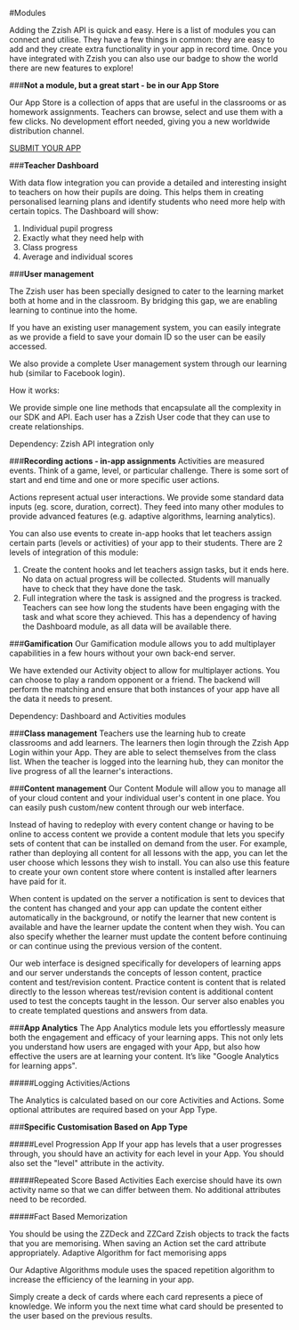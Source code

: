 ﻿
#Modules

Adding the Zzish API is quick and easy. Here is a list of modules you can connect and utilise. They have a few things in common: they are easy to add and they create extra functionality in your app in record time. Once you have integrated with Zzish you can also use our badge to show the world there are new features to explore!

###**Not a module, but a great start - be in our App Store**

Our App Store is a collection of apps that are useful in the classrooms or as homework assignments. Teachers can browse, select and use them with a few clicks. No development effort needed, giving you a new worldwide distribution channel.  

[SUBMIT YOUR APP](https://developer.zzish.com/)

###**Teacher Dashboard**

With data flow integration you can provide a detailed and interesting insight to teachers on how their pupils are doing. This helps them in creating personalised learning plans and identify students who need more help with certain topics.
The Dashboard will show:
1. Individual pupil progress
2. Exactly what they need help with
3. Class progress
4. Average and individual scores

###**User management**

The Zzish user has been specially designed to cater to the learning market both at home and in the classroom. By bridging this gap, we are enabling learning to continue into the home.

If you have an existing user management system, you can easily integrate as we provide a field to save your domain ID so the user can be easily accessed.

We also provide a complete User management system through our learning hub (similar to Facebook login).

How it works:

We provide simple one line methods that encapsulate all the complexity in our SDK and API.
Each user has a Zzish User code that they can use to create relationships.

Dependency: Zzish API integration only

###**Recording actions - in-app assignments**
Activities are measured events. Think of a game, level, or particular challenge. There is some sort of start and end time and one or more specific user actions.

Actions represent actual user interactions. We provide some standard data inputs (eg. score, duration, correct). They feed into many other modules to provide advanced features (e.g. adaptive algorithms, learning analytics).

You can also use events to create in-app hooks that let teachers assign certain parts (levels or activities) of your app to their students. There are 2 levels of integration of this module: 
1. Create the content hooks and let teachers assign tasks, but it ends here. No data on actual progress will be collected. Students will manually have to check that they have done the task. 
2. Full integration where the task is assigned and the progress is tracked. Teachers can see how long the students have been engaging with the task and what score they achieved. This has a dependency of having the Dashboard module, as all data will be available there.

###**Gamification**
Our Gamification module allows you to add multiplayer capabilities in a few hours without your own back-end server.

We have extended our Activity object to allow for multiplayer actions. You can choose to play a random opponent or a friend. The backend will perform the matching and ensure that both instances of your app have all the data it needs to present.

Dependency: Dashboard and Activities modules

###**Class management**
Teachers use the learning hub to create classrooms and add learners. The learners then login through the Zzish App Login within your App. They are able to select themselves from the class list. When the teacher is logged into the learning hub, they can monitor the live progress of all the learner's interactions.
 
###**Content management**
Our Content Module will allow you to manage all of your cloud content and your individual user's content in one place. You can easily push custom/new content through our web interface.

Instead of having to redeploy with every content change or having to be online to access content we provide a content module that lets you specify sets of content that can be installed on demand from the user. For example, rather than deploying all content for all lessons with the app, you can let the user choose which lessons they wish to install. You can also use this feature to create your own content store where content is installed after learners have paid for it.

When content is updated on the server a notification is sent to devices that the content has changed and your app can update the content either automatically in the background, or notify the learner that new content is available and have the learner update the content when they wish. You can also specify whether the learner must update the content before continuing or can continue using the previous version of the content.

Our web interface is designed specifically for developers of learning apps and our server understands the concepts of lesson content, practice content and test/revision content. Practice content is content that is related directly to the lesson whereas test/revision content is additional content used to test the concepts taught in the lesson. Our server also enables you to create templated questions and answers from data.

###**App Analytics**
The App Analytics module lets you effortlessly measure both the engagement and efficacy of your learning apps. This not only lets you understand how users are engaged with your App, but also how effective the users are at learning your content. It’s like "Google Analytics for learning apps".

#####Logging Activities/Actions

The Analytics is calculated based on our core Activities and Actions. Some optional attributes are required based on your App Type.

###**Specific Customisation Based on App Type**


#####Level Progression App
If your app has levels that a user progresses through, you should have an activity for each level in your App. You should also set the "level" attribute in the activity.

#####Repeated Score Based Activities
Each exercise should have its own activity name so that we can differ between them. No additional attributes need to be recorded.

#####Fact Based Memorization

You should be using the ZZDeck and ZZCard Zzish objects to track the facts that you are memorising. When saving an Action set the card attribute appropriately. 
Adaptive Algorithm for fact memorising apps

Our Adaptive Algorithms module uses the spaced repetition algorithm to increase the efficiency of the learning in your app.

Simply create a deck of cards where each card represents a piece of knowledge. We inform you the next time what card should be presented to the user based on the previous results.
